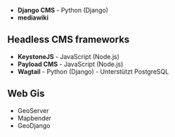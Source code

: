 
* **Django CMS** - Python (Django)
* **mediawiki** 
## Headless CMS frameworks
* **KeystoneJS** - JavaScript (Node.js)
* **Payload CMS** - JavaScript (Node.js)
* **Wagtail** - Python (Django) - Unterstützt PostgreSQL

## Web Gis
* GeoServer
* Mapbender
* GeoDjango

